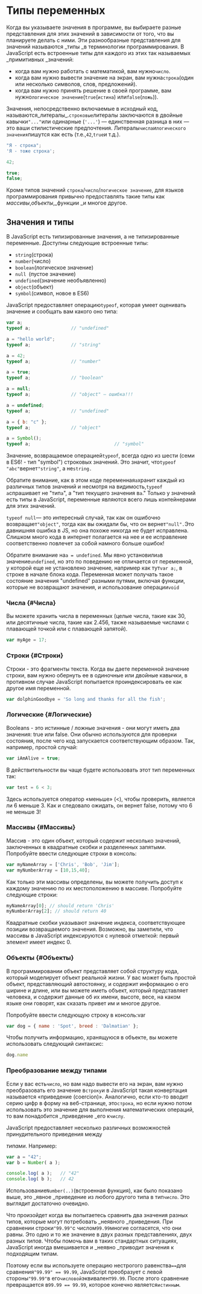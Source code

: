 # Типы переменных

Когда вы указываете значения в программе, вы выбираете разные представления для этих значений в зависимости от того, что вы планируете делать с ними. Эти разнообразные представления для значений называются _типы _в терминологии программирования. В JavaScript есть встроенные типы для каждого из этих так называемых _примитивных _значений:

* когда вам нужно работать с математикой, вам нужно`число`.
* когда вам нужно вывести значение на экран, вам нужна`строка`\(один или несколько символов, слов, предложений\).
* когда вам нужно принять решение в своей программе, вам нужно`логическое значение`\(`true`\(`истина`\) или`false`\(`ложь`\)\).

Значения, непосредственно включаемые в исходный код, называются_литералы_.`строковые`литералы заключаются в двойные кавычки`"..."`или одинарные \(`'...'`\) — единственная разница в них — это ваши стилистические предпочтения. Литералы`числа`и`логического значения`пишутся как есть \(т.е.,`42`,`true`и т.д.\).

```js
"Я - строка";
'Я - тоже строка';

42;

true;
false;
```

Кроме типов значений `строка`/`число`/`логическое значение`, для языков программирования привычно предоставлять такие типы как _массивы_,_объекты_,_функции _и многое другое.

## Значения и типы

В JavaScript есть типизированные значения, а не типизированные переменные. Доступны следующие встроенные типы:

* `string`\(строка\)
* `number`\(число\)
* `boolean`\(логическое значение\)
* `null `\(пустое значение\)
* `undefined`\(значение необъявленно\)
* `object`\(объект\)
* `symbol`\(символ, новое в ES6\)

JavaScript предоставляет операцию`typeof`, которая умеет оценивать значение и сообщать вам какого оно типа:

```js
var a;
typeof a;				// "undefined"

a = "hello world";
typeof a;				// "string"

a = 42;
typeof a;				// "number"

a = true;
typeof a;				// "boolean"

a = null;
typeof a;				// "object" — ошибка!!!

a = undefined;
typeof a;				// "undefined"

a = { b: "c" };
typeof a;				// "object"

a = Symbol();
typeof a;                               // "symbol"
```

Значение, возвращаемое операцией`typeof`, всегда одно из шести \(семи в ES6! - тип "symbol"\) строковых значений. Это значит, что`typeof "abc"`вернет`"string"`, а не`string.`

Обратите внимание, как в этом коде переменная`a`хранит каждый из различных типов значений и несмотря на видимость,`typeof a`спрашивает не "тип`a`", а "тип текущего значения в`a`." Только у значений есть типы в JavaScript, переменные являются всего лишь контейнерами для этих значений.

`typeof null`— это интересный случай, так как он ошибочно возвращает`"object"`, тогда как вы ожидали бы, что он вернет`"null".`Это давнишняя ошибка в JS, но она похоже никогда не будет исправлена. Слишком много кода в интернет полагается на нее и ее исправление соответственно повлечет за собой намного больше ошибок!

Обратите внимание на`a = undefined`. Мы явно установили`a`в значение`undefined`, но это по поведению не отличается от переменной, у которой еще не установлено значение, например как тут`var a;`, в строке в начале блока кода. Переменная может получать такое состояние значения "undefined" разными путями, включая функции, которые не возвращают значения, и использование операции`void`

### Числа {#Числа}

Вы можете хранить числа в переменных \(целые числа, такие как 30, или десятичные числа, такие как 2.456, также называемые числами с плавающей точкой или с плавающей запятой\).

```js
var myAge = 17;
```

### Строки {#Строки}

Строки - это фрагменты текста. Когда вы даете переменной значение строки, вам нужно обернуть ее в одиночные или двойные кавычки, в противном случае JavaScript попытается проиндексировать ее как другое имя переменной.

```js
var dolphinGoodbye = 'So long and thanks for all the fish';
```

### Логические {#Логические}

Booleans - это истинные / ложные значения - они могут иметь два значения: true или false. Они обычно используются для проверки состояния, после чего код запускается соответствующим образом. Так, например, простой случай:

```js
var iAmAlive = true;
```

В действительности вы чаще будете использовать этот тип переменных так:

```js
var test = 6 < 3;
```

Здесь используется оператор «меньше» \(&lt;\), чтобы проверить, является ли 6 меньше 3. Как и следовало ожидать, он вернет false, потому что 6 не меньше 3!

### Массивы {#Массивы}

Массив - это один объект, который содержит несколько значений, заключенных в квадратные скобки и разделенных запятыми. Попробуйте ввести следующие строки в консоль:

```js
var myNameArray = ['Chris', 'Bob', 'Jim'];
var myNumberArray = [10,15,40];
```

Как только эти массивы определены, вы можете получить доступ к каждому значению по их местоположению в массиве. Попробуйте следующие строки:

```js
myNameArray[0]; // should return 'Chris'
myNumberArray[2]; // should return 40
```

Квадратные скобки указывают значение индекса, соответствующее позиции возвращаемого значения. Возможно, вы заметили, что массивы в JavaScript индексируются с нулевой отметкой: первый элемент имеет индекс 0.

### Объекты {#Объекты}

В программировании объект представляет собой структуру кода, который моделирует объект реальной жизни. У вас может быть простой объект, представляющий автостоянку, и содержит информацию о его ширине и длине, или вы можете иметь объект, который представляет человека, и содержит данные об их имени, высоте, весе, на каком языке они говорят, как сказать привет им и многое другое.

Попробуйте ввести следующую строку в консоль:var

```js
var dog = { name : 'Spot', breed : 'Dalmatian' };
```

Чтобы получить информацию, хранящуюся в объекте, вы можете использовать следующий синтаксис:

```js
dog.name
```

### Преобразование между типами

Если у вас есть`число`, но вам надо вывести его на экран, вам нужно преобразовать его значение в`строку`и в JavaScript такая конвертация называется «приведение \(coercion\)». Аналогично, если кто-то вводит серию цифр в форму на веб-странице, это`строка`, но если нужно потом использовать это значение для выполнения математических операций, то вам понадобится _приведение _его к`числу`.

JavaScript предоставляет несколько различных возможностей принудительного приведения между

_типами_. Например:

```js
var a = "42";
var b = Number( a );

console.log( a );	// "42"
console.log( b );	// 42
```

Использование`Number(..)`\(встроенная функция\), как было показано выше, это _явное _приведение из любого другого типа в тип`число`. Это выглядит достаточно очевидно. 

Что произойдет когда вы попытаетесь сравнить два значения разных типов, которые могут потребовать _неявного _приведения. При сравнении строки`"99.99"`с числом`99.99`многие согласятся, что они равны. Это одно и то же значение в двух разных представлениях, двух разных _типов_. Чтобы помочь вам в таких стандартных ситуациях, JavaScript иногда вмешивается и _неявно _приводит значения к подходящим типам.

Поэтому если вы используете операцию нестрогого равенства`==`для сравнения`"99.99" == 99.99`, JavaScript преобразует с левой стороны`"99.99"`в его`числовой`эквивалент`99.99`. После этого сравнение превращается в`99.99 == 99.99`, которое конечно является`истинным`.

